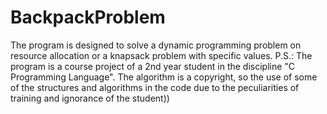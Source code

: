 # BackpackProblem
The program is designed to solve a dynamic programming problem on resource allocation or a knapsack problem with specific values.
P.S.: The program is a course project of a 2nd year student in the discipline "C Programming Language". 
The algorithm is a copyright, so the use of some of the structures and algorithms in the code due to the peculiarities of training and ignorance of the student))
